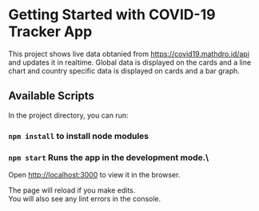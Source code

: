 # Getting Started with COVID-19 Tracker App

This project shows live data obtanied from https://covid19.mathdro.id/api and updates it in realtime.
Global data is displayed on the cards and a line chart and country specific data is displayed on cards and a bar graph.

## Available Scripts

In the project directory, you can run:

### `npm install` to install node modules

### `npm start` Runs the app in the development mode.\

Open [http://localhost:3000](http://localhost:3000) to view it in the browser.

The page will reload if you make edits.\
You will also see any lint errors in the console.




